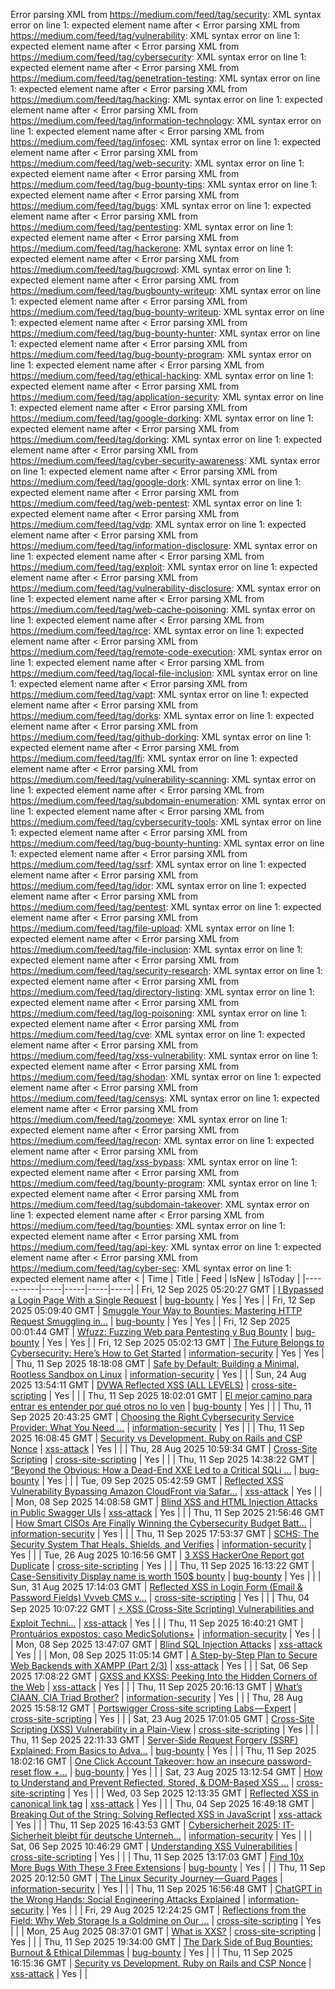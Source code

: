 Error parsing XML from https://medium.com/feed/tag/security: XML syntax error on line 1: expected element name after <
Error parsing XML from https://medium.com/feed/tag/vulnerability: XML syntax error on line 1: expected element name after <
Error parsing XML from https://medium.com/feed/tag/cybersecurity: XML syntax error on line 1: expected element name after <
Error parsing XML from https://medium.com/feed/tag/penetration-testing: XML syntax error on line 1: expected element name after <
Error parsing XML from https://medium.com/feed/tag/hacking: XML syntax error on line 1: expected element name after <
Error parsing XML from https://medium.com/feed/tag/information-technology: XML syntax error on line 1: expected element name after <
Error parsing XML from https://medium.com/feed/tag/infosec: XML syntax error on line 1: expected element name after <
Error parsing XML from https://medium.com/feed/tag/web-security: XML syntax error on line 1: expected element name after <
Error parsing XML from https://medium.com/feed/tag/bug-bounty-tips: XML syntax error on line 1: expected element name after <
Error parsing XML from https://medium.com/feed/tag/bugs: XML syntax error on line 1: expected element name after <
Error parsing XML from https://medium.com/feed/tag/pentesting: XML syntax error on line 1: expected element name after <
Error parsing XML from https://medium.com/feed/tag/hackerone: XML syntax error on line 1: expected element name after <
Error parsing XML from https://medium.com/feed/tag/bugcrowd: XML syntax error on line 1: expected element name after <
Error parsing XML from https://medium.com/feed/tag/bugbounty-writeup: XML syntax error on line 1: expected element name after <
Error parsing XML from https://medium.com/feed/tag/bug-bounty-writeup: XML syntax error on line 1: expected element name after <
Error parsing XML from https://medium.com/feed/tag/bug-bounty-hunter: XML syntax error on line 1: expected element name after <
Error parsing XML from https://medium.com/feed/tag/bug-bounty-program: XML syntax error on line 1: expected element name after <
Error parsing XML from https://medium.com/feed/tag/ethical-hacking: XML syntax error on line 1: expected element name after <
Error parsing XML from https://medium.com/feed/tag/application-security: XML syntax error on line 1: expected element name after <
Error parsing XML from https://medium.com/feed/tag/google-dorking: XML syntax error on line 1: expected element name after <
Error parsing XML from https://medium.com/feed/tag/dorking: XML syntax error on line 1: expected element name after <
Error parsing XML from https://medium.com/feed/tag/cyber-security-awareness: XML syntax error on line 1: expected element name after <
Error parsing XML from https://medium.com/feed/tag/google-dork: XML syntax error on line 1: expected element name after <
Error parsing XML from https://medium.com/feed/tag/web-pentest: XML syntax error on line 1: expected element name after <
Error parsing XML from https://medium.com/feed/tag/vdp: XML syntax error on line 1: expected element name after <
Error parsing XML from https://medium.com/feed/tag/information-disclosure: XML syntax error on line 1: expected element name after <
Error parsing XML from https://medium.com/feed/tag/exploit: XML syntax error on line 1: expected element name after <
Error parsing XML from https://medium.com/feed/tag/vulnerability-disclosure: XML syntax error on line 1: expected element name after <
Error parsing XML from https://medium.com/feed/tag/web-cache-poisoning: XML syntax error on line 1: expected element name after <
Error parsing XML from https://medium.com/feed/tag/rce: XML syntax error on line 1: expected element name after <
Error parsing XML from https://medium.com/feed/tag/remote-code-execution: XML syntax error on line 1: expected element name after <
Error parsing XML from https://medium.com/feed/tag/local-file-inclusion: XML syntax error on line 1: expected element name after <
Error parsing XML from https://medium.com/feed/tag/vapt: XML syntax error on line 1: expected element name after <
Error parsing XML from https://medium.com/feed/tag/dorks: XML syntax error on line 1: expected element name after <
Error parsing XML from https://medium.com/feed/tag/github-dorking: XML syntax error on line 1: expected element name after <
Error parsing XML from https://medium.com/feed/tag/lfi: XML syntax error on line 1: expected element name after <
Error parsing XML from https://medium.com/feed/tag/vulnerability-scanning: XML syntax error on line 1: expected element name after <
Error parsing XML from https://medium.com/feed/tag/subdomain-enumeration: XML syntax error on line 1: expected element name after <
Error parsing XML from https://medium.com/feed/tag/cybersecurity-tools: XML syntax error on line 1: expected element name after <
Error parsing XML from https://medium.com/feed/tag/bug-bounty-hunting: XML syntax error on line 1: expected element name after <
Error parsing XML from https://medium.com/feed/tag/ssrf: XML syntax error on line 1: expected element name after <
Error parsing XML from https://medium.com/feed/tag/idor: XML syntax error on line 1: expected element name after <
Error parsing XML from https://medium.com/feed/tag/pentest: XML syntax error on line 1: expected element name after <
Error parsing XML from https://medium.com/feed/tag/file-upload: XML syntax error on line 1: expected element name after <
Error parsing XML from https://medium.com/feed/tag/file-inclusion: XML syntax error on line 1: expected element name after <
Error parsing XML from https://medium.com/feed/tag/security-research: XML syntax error on line 1: expected element name after <
Error parsing XML from https://medium.com/feed/tag/directory-listing: XML syntax error on line 1: expected element name after <
Error parsing XML from https://medium.com/feed/tag/log-poisoning: XML syntax error on line 1: expected element name after <
Error parsing XML from https://medium.com/feed/tag/cve: XML syntax error on line 1: expected element name after <
Error parsing XML from https://medium.com/feed/tag/xss-vulnerability: XML syntax error on line 1: expected element name after <
Error parsing XML from https://medium.com/feed/tag/shodan: XML syntax error on line 1: expected element name after <
Error parsing XML from https://medium.com/feed/tag/censys: XML syntax error on line 1: expected element name after <
Error parsing XML from https://medium.com/feed/tag/zoomeye: XML syntax error on line 1: expected element name after <
Error parsing XML from https://medium.com/feed/tag/recon: XML syntax error on line 1: expected element name after <
Error parsing XML from https://medium.com/feed/tag/xss-bypass: XML syntax error on line 1: expected element name after <
Error parsing XML from https://medium.com/feed/tag/bounty-program: XML syntax error on line 1: expected element name after <
Error parsing XML from https://medium.com/feed/tag/subdomain-takeover: XML syntax error on line 1: expected element name after <
Error parsing XML from https://medium.com/feed/tag/bounties: XML syntax error on line 1: expected element name after <
Error parsing XML from https://medium.com/feed/tag/api-key: XML syntax error on line 1: expected element name after <
Error parsing XML from https://medium.com/feed/tag/cyber-sec: XML syntax error on line 1: expected element name after <
| Time | Title | Feed | IsNew | IsToday |
|-----------|-----|-----|-----|-----|
| Fri, 12 Sep 2025 05:20:27 GMT | [I Bypassed a Login Page With a Single Request](https://freedium.cfd/https://medium.com/p/cf7b415b2423) | [bug-bounty](https://medium.com/feed/tag/bug-bounty) | Yes | Yes |
| Fri, 12 Sep 2025 05:09:40 GMT | [Smuggle Your Way to Bounties: Mastering HTTP Request Smuggling in...](https://freedium.cfd/https://medium.com/p/6218e1adc444) | [bug-bounty](https://medium.com/feed/tag/bug-bounty) | Yes | Yes |
| Fri, 12 Sep 2025 00:01:44 GMT | [Wfuzz: Fuzzing Web para Pentesting y Bug Bounty](https://freedium.cfd/https://medium.com/p/81723a6b0d16) | [bug-bounty](https://medium.com/feed/tag/bug-bounty) | Yes | Yes |
| Fri, 12 Sep 2025 05:02:13 GMT | [The Future Belongs to Cybersecurity: Here’s How to Get Started](https://freedium.cfd/https://medium.com/p/9b7bbda56b2e) | [information-security](https://medium.com/feed/tag/information-security) | Yes | Yes |
| Thu, 11 Sep 2025 18:18:08 GMT | [Safe by Default: Building a Minimal, Rootless Sandbox on Linux](https://freedium.cfd/https://medium.com/p/4fcc02d9bed0) | [information-security](https://medium.com/feed/tag/information-security) | Yes |  |
| Sun, 24 Aug 2025 13:54:11 GMT | [DVWA Reflected XSS (ALL LEVELS)](https://freedium.cfd/https://medium.com/p/616e561dd674) | [cross-site-scripting](https://medium.com/feed/tag/cross-site-scripting) | Yes |  |
| Thu, 11 Sep 2025 18:02:01 GMT | [ El mejor camino para entrar es entender por qué otros no lo ven](https://freedium.cfd/https://medium.com/p/87c051c7011c) | [bug-bounty](https://medium.com/feed/tag/bug-bounty) | Yes |  |
| Thu, 11 Sep 2025 20:43:25 GMT | [Choosing the Right Cybersecurity Service Provider: What You Need ...](https://freedium.cfd/https://medium.com/p/55350a52e0e1) | [information-security](https://medium.com/feed/tag/information-security) | Yes |  |
| Thu, 11 Sep 2025 16:08:45 GMT | [Security vs Development. Ruby on Rails and CSP Nonce](https://freedium.cfd/https://medium.com/p/9c2638048b28) | [xss-attack](https://medium.com/feed/tag/xss-attack) | Yes |  |
| Thu, 28 Aug 2025 10:59:34 GMT | [Cross-Site Scripting](https://freedium.cfd/https://medium.com/p/5bd920e7cd02) | [cross-site-scripting](https://medium.com/feed/tag/cross-site-scripting) | Yes |  |
| Thu, 11 Sep 2025 14:38:22 GMT | [“Beyond the Obvious: How a Dead-End XXE Led to a Critical SQLi ...](https://freedium.cfd/https://medium.com/p/d368f5ddaadc) | [bug-bounty](https://medium.com/feed/tag/bug-bounty) | Yes |  |
| Tue, 09 Sep 2025 05:42:59 GMT | [Reflected XSS Vulnerability Bypassing Amazon CloudFront via Safar...](https://freedium.cfd/https://medium.com/p/5416b5b64be2) | [xss-attack](https://medium.com/feed/tag/xss-attack) | Yes |  |
| Mon, 08 Sep 2025 14:08:58 GMT | [ Blind XSS and HTML Injection Attacks in Public Swagger UIs](https://freedium.cfd/https://medium.com/p/86c9d79c5442) | [xss-attack](https://medium.com/feed/tag/xss-attack) | Yes |  |
| Thu, 11 Sep 2025 21:56:46 GMT | [How Smart CISOs Are Finally Winning the Cybersecurity Budget Batt...](https://freedium.cfd/https://medium.com/p/31887529359d) | [information-security](https://medium.com/feed/tag/information-security) | Yes |  |
| Thu, 11 Sep 2025 17:53:37 GMT | [SCHS: The Security System That Heals, Shields, and Verifies](https://freedium.cfd/https://medium.com/p/af5e631c6deb) | [information-security](https://medium.com/feed/tag/information-security) | Yes |  |
| Tue, 26 Aug 2025 10:16:56 GMT | [3 XSS HackerOne Report got Duplicate](https://freedium.cfd/https://medium.com/p/d38db9d3e771) | [cross-site-scripting](https://medium.com/feed/tag/cross-site-scripting) | Yes |  |
| Thu, 11 Sep 2025 16:13:22 GMT | [Case-Sensitivity Display name is worth 150$ bounty](https://freedium.cfd/https://medium.com/p/6871aab8a39c) | [bug-bounty](https://medium.com/feed/tag/bug-bounty) | Yes |  |
| Sun, 31 Aug 2025 17:14:03 GMT | [Reflected XSS in Login Form (Email & Password Fields) Vvveb CMS v...](https://freedium.cfd/https://medium.com/p/18800186804d) | [cross-site-scripting](https://medium.com/feed/tag/cross-site-scripting) | Yes |  |
| Thu, 04 Sep 2025 10:07:22 GMT | [⚡ XSS (Cross-Site Scripting) Vulnerabilities and Exploit Techni...](https://freedium.cfd/https://medium.com/p/76bb111925ca) | [xss-attack](https://medium.com/feed/tag/xss-attack) | Yes |  |
| Thu, 11 Sep 2025 16:40:21 GMT | [Prontuários expostos: caso MedicSolutions+](https://freedium.cfd/https://medium.com/p/50d91d66c1d6) | [information-security](https://medium.com/feed/tag/information-security) | Yes |  |
| Mon, 08 Sep 2025 13:47:07 GMT | [ Blind SQL Injection Attacks](https://freedium.cfd/https://medium.com/p/46d140ac61f6) | [xss-attack](https://medium.com/feed/tag/xss-attack) | Yes |  |
| Mon, 08 Sep 2025 11:05:14 GMT | [A Step-by-Step Plan to Secure Web Backends with XAMPP (Part 2/3)](https://freedium.cfd/https://medium.com/p/c8800b6dbeb3) | [xss-attack](https://medium.com/feed/tag/xss-attack) | Yes |  |
| Sat, 06 Sep 2025 17:08:22 GMT | [ GXSS and KXSS: Peeking Into the Hidden Corners of the Web](https://freedium.cfd/https://medium.com/p/69650dd441b7) | [xss-attack](https://medium.com/feed/tag/xss-attack) | Yes |  |
| Thu, 11 Sep 2025 20:16:13 GMT | [What’s CIAAN, CIA Triad Brother?](https://freedium.cfd/https://medium.com/p/0953226684c2) | [information-security](https://medium.com/feed/tag/information-security) | Yes |  |
| Thu, 28 Aug 2025 15:58:12 GMT | [Portswigger Cross-site scripting Labs — Expert](https://freedium.cfd/https://medium.com/p/16c4eb15eec3) | [cross-site-scripting](https://medium.com/feed/tag/cross-site-scripting) | Yes |  |
| Sat, 23 Aug 2025 17:01:05 GMT | [Cross-Site Scripting (XSS) Vulnerability in a Plain-View](https://freedium.cfd/https://medium.com/p/69c918793d2d) | [cross-site-scripting](https://medium.com/feed/tag/cross-site-scripting) | Yes |  |
| Thu, 11 Sep 2025 22:11:33 GMT | [Server-Side Request Forgery (SSRF) Explained: From Basics to Adva...](https://freedium.cfd/https://medium.com/p/771aef68b415) | [bug-bounty](https://medium.com/feed/tag/bug-bounty) | Yes |  |
| Thu, 11 Sep 2025 18:02:16 GMT | [One Click Account Takeover: how an insecure password-reset flow +...](https://freedium.cfd/https://medium.com/p/62f1bf17821d) | [bug-bounty](https://medium.com/feed/tag/bug-bounty) | Yes |  |
| Sat, 23 Aug 2025 13:12:54 GMT | [How to Understand and Prevent Reflected, Stored, & DOM-Based XSS ...](https://freedium.cfd/https://medium.com/p/f2ec7a31d945) | [cross-site-scripting](https://medium.com/feed/tag/cross-site-scripting) | Yes |  |
| Wed, 03 Sep 2025 12:13:35 GMT | [Reflected XSS in canonical link tag](https://freedium.cfd/https://medium.com/p/5460e56f660e) | [xss-attack](https://medium.com/feed/tag/xss-attack) | Yes |  |
| Thu, 04 Sep 2025 16:49:18 GMT | [Breaking Out of the String: Solving Reflected XSS in JavaScript](https://freedium.cfd/https://medium.com/p/4db3b69c9cae) | [xss-attack](https://medium.com/feed/tag/xss-attack) | Yes |  |
| Thu, 11 Sep 2025 16:43:53 GMT | [Cybersicherheit 2025: IT-Sicherheit bleibt für deutsche Unterneh...](https://freedium.cfd/https://medium.com/p/c68e9d999171) | [information-security](https://medium.com/feed/tag/information-security) | Yes |  |
| Sat, 06 Sep 2025 10:46:29 GMT | [Understanding XSS Vulnerabilities](https://freedium.cfd/https://medium.com/p/8ddc5aadeb37) | [cross-site-scripting](https://medium.com/feed/tag/cross-site-scripting) | Yes |  |
| Thu, 11 Sep 2025 13:17:03 GMT | [Find 10x More Bugs With These 3 Free Extensions](https://freedium.cfd/https://medium.com/p/d052fdc18ded) | [bug-bounty](https://medium.com/feed/tag/bug-bounty) | Yes |  |
| Thu, 11 Sep 2025 20:12:50 GMT | [The Linux Security Journey — Guard Pages](https://freedium.cfd/https://medium.com/p/47b04586a68e) | [information-security](https://medium.com/feed/tag/information-security) | Yes |  |
| Thu, 11 Sep 2025 16:56:48 GMT | [ChatGPT in the Wrong Hands: Social Engineering Attacks Explained](https://freedium.cfd/https://medium.com/p/0fa8a6424171) | [information-security](https://medium.com/feed/tag/information-security) | Yes |  |
| Fri, 29 Aug 2025 12:24:25 GMT | [Reflections from the Field: Why Web Storage Is a Goldmine on Our ...](https://freedium.cfd/https://medium.com/p/75435c008f86) | [cross-site-scripting](https://medium.com/feed/tag/cross-site-scripting) | Yes |  |
| Mon, 25 Aug 2025 08:37:01 GMT | [What is XXS?](https://freedium.cfd/https://medium.com/p/47bfc3b28e6e) | [cross-site-scripting](https://medium.com/feed/tag/cross-site-scripting) | Yes |  |
| Thu, 11 Sep 2025 19:34:00 GMT | [The Dark Side of Bug Bounties: Burnout & Ethical Dilemmas](https://freedium.cfd/https://medium.com/p/55e7d99ee9d3) | [bug-bounty](https://medium.com/feed/tag/bug-bounty) | Yes |  |
| Thu, 11 Sep 2025 16:15:36 GMT | [Security vs Development. Ruby on Rails and CSP Nonce](https://freedium.cfd/https://medium.com/p/24d8052bf260) | [xss-attack](https://medium.com/feed/tag/xss-attack) | Yes |  |
